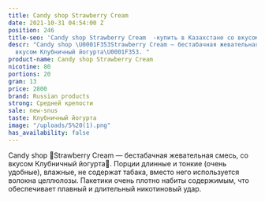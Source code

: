 ```yaml
---
title: Candy shop Strawberry Cream
date: 2021-10-31 04:54:00 Z
position: 246
title-seo: 'Candy shop Strawberry Cream  -купить в Казахстане со вкусом '
descr: "Candy shop \U0001F353Strawberry Cream — бестабачная жевательная смесь, со
  вкусом Клубничный йогурта\U0001F353. "
product-name: Candy shop Strawberry Cream
nicotine: 80
portions: 20
gram: 13
price: 2800
brand: Russian products
strong: Средней крепости
sale: new-snus
taste: Клубничный йогурта
image: "/uploads/5%20(1).png"
has_availability: false
---
```


Candy shop 🍓Strawberry Cream — бестабачная жевательная смесь, со вкусом Клубничный йогурта🍓. Порции длинные и тонкие (очень удобные), влажные, не содержат табака, вместо него используется волокна целлюлозы. Пакетики очень плотно набиты содержимым, что обеспечивает плавный и длительный никотиновый удар. 
